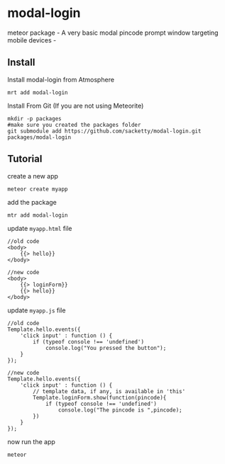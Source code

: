 modal-login
===========

meteor package - A very basic modal pincode prompt window targeting mobile devices -

## Install

Install modal-login from Atmosphere
    
    mrt add modal-login

Install From Git (If you are not using Meteorite)

    mkdir -p packages
    #make sure you created the packages folder
    git submodule add https://github.com/sacketty/modal-login.git packages/modal-login

## Tutorial


 create a new app

	meteor create myapp

add the package

	mtr add modal-login

update `myapp.html` file
 
    //old code
    <body>
		{{> hello}}
	</body>

    //new code
    <body>
		{{> loginForm}}
		{{> hello}}
	</body>

update `myapp.js` file

	//old code
	Template.hello.events({
    	'click input' : function () {
      		if (typeof console !== 'undefined')
        		console.log("You pressed the button");
    	}
  	});

	//new code
	Template.hello.events({
    	'click input' : function () {
      		// template data, if any, is available in 'this'
      		Template.loginForm.show(function(pincode){
      			if (typeof console !== 'undefined')
        			console.log("The pincode is ",pincode);
      		})
    	}
  	});

now run the app

	meteor



